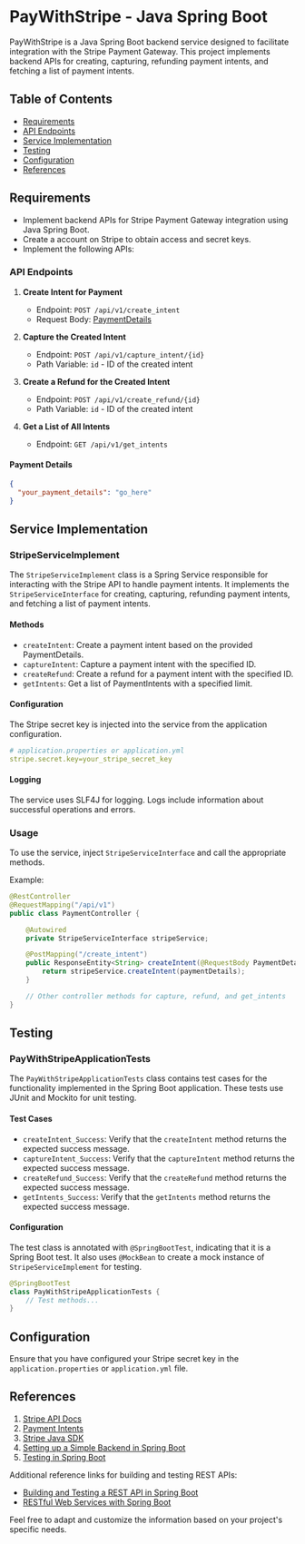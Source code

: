 # PayWithStripe - Java Spring Boot

PayWithStripe is a Java Spring Boot backend service designed to facilitate integration with the Stripe Payment Gateway. This project implements backend APIs for creating, capturing, refunding payment intents, and fetching a list of payment intents.

## Table of Contents
- [Requirements](#requirements)
- [API Endpoints](#api-endpoints)
- [Service Implementation](#service-implementation)
- [Testing](#testing)
- [Configuration](#configuration)
- [References](#references)

## Requirements

- Implement backend APIs for Stripe Payment Gateway integration using Java Spring Boot.
- Create a  account on Stripe to obtain access and secret keys.
- Implement the following APIs:

### API Endpoints

1. **Create Intent for Payment**
    - Endpoint: `POST /api/v1/create_intent`
    - Request Body: [PaymentDetails](#payment-details)

2. **Capture the Created Intent**
    - Endpoint: `POST /api/v1/capture_intent/{id}`
    - Path Variable: `id` - ID of the created intent

3. **Create a Refund for the Created Intent**
    - Endpoint: `POST /api/v1/create_refund/{id}`
    - Path Variable: `id` - ID of the created intent

4. **Get a List of All Intents**
    - Endpoint: `GET /api/v1/get_intents`

#### Payment Details
```json
{
  "your_payment_details": "go_here"
}
```

## Service Implementation

### StripeServiceImplement

The `StripeServiceImplement` class is a Spring Service responsible for interacting with the Stripe API to handle payment intents. It implements the `StripeServiceInterface` for creating, capturing, refunding payment intents, and fetching a list of payment intents.

#### Methods

- `createIntent`: Create a payment intent based on the provided PaymentDetails.
- `captureIntent`: Capture a payment intent with the specified ID.
- `createRefund`: Create a refund for a payment intent with the specified ID.
- `getIntents`: Get a list of PaymentIntents with a specified limit.

#### Configuration

The Stripe secret key is injected into the service from the application configuration.

```yaml
# application.properties or application.yml
stripe.secret.key=your_stripe_secret_key
```

#### Logging

The service uses SLF4J for logging. Logs include information about successful operations and errors.

### Usage

To use the service, inject `StripeServiceInterface` and call the appropriate methods.

Example:

```java
@RestController
@RequestMapping("/api/v1")
public class PaymentController {

    @Autowired
    private StripeServiceInterface stripeService;

    @PostMapping("/create_intent")
    public ResponseEntity<String> createIntent(@RequestBody PaymentDetails paymentDetails) {
        return stripeService.createIntent(paymentDetails);
    }

    // Other controller methods for capture, refund, and get_intents
}
```

## Testing

### PayWithStripeApplicationTests

The `PayWithStripeApplicationTests` class contains test cases for the functionality implemented in the Spring Boot application. These tests use JUnit and Mockito for unit testing.

#### Test Cases

- `createIntent_Success`: Verify that the `createIntent` method returns the expected success message.
- `captureIntent_Success`: Verify that the `captureIntent` method returns the expected success message.
- `createRefund_Success`: Verify that the `createRefund` method returns the expected success message.
- `getIntents_Success`: Verify that the `getIntents` method returns the expected success message.

#### Configuration

The test class is annotated with `@SpringBootTest`, indicating that it is a Spring Boot test. It also uses `@MockBean` to create a mock instance of `StripeServiceImplement` for testing.

```java
@SpringBootTest
class PayWithStripeApplicationTests {
    // Test methods...
}
```

## Configuration

Ensure that you have configured your Stripe secret key in the `application.properties` or `application.yml` file.

## References

1. [Stripe API Docs](https://stripe.com/docs/api/payment_intents)
2. [Payment Intents](https://stripe.com/docs/payments/payment-intents)
3. [Stripe Java SDK](https://github.com/stripe/stripe-java)
4. [Setting up a Simple Backend in Spring Boot](https://spring.io/guides/gs/spring-boot/)
5. [Testing in Spring Boot](https://spring.io/guides/gs/testing-web/)

Additional reference links for building and testing REST APIs:

- [Building and Testing a REST API in Spring Boot](https://www.baeldung.com/spring-boot-testing)
- [RESTful Web Services with Spring Boot](https://www.baeldung.com/spring-boot-rest-api-tutorial)

Feel free to adapt and customize the information based on your project's specific needs.
